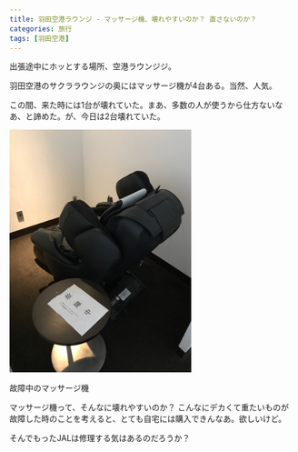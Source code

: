 ```yaml
---
title: 羽田空港ラウンジ - マッサージ機、壊れやすいのか？ 直さないのか？
categories: 旅行
tags: [羽田空港]
---
```


出張途中にホッとする場所、空港ラウンジジ。

羽田空港のサクララウンジの奥にはマッサージ機が4台ある。当然、人気。

この間、来た時には1台が壊れていた。まあ、多数の人が使うから仕方ないなあ、と諦めた。が、今日は2台壊れていた。

<div class="320px">
<a href="/assets/images/20170510a/IMG_0786.jpg">
<img src="/assets/images/20170510a/IMG_0786.jpg" width="320px">
</a>
<p>故障中のマッサージ機</p>
</div>

マッサージ機って、そんなに壊れやすいのか？ こんなにデカくて重たいものが故障した時のことを考えると、とても自宅には購入できんなあ。欲しいけど。

そんでもったJALは修理する気はあるのだろうか？
